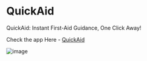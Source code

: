 # QuickAid

QuickAid: Instant First-Aid Guidance, One Click Away!

Check the app Here - [QuickAid](https://b27873440a1d0863ab.gradio.live)  





![image](https://github.com/user-attachments/assets/219fe727-3bab-4cfc-a343-9614d5e37c0b)
